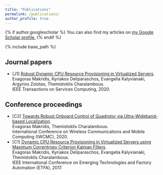 ```yaml
---
title: "Publications"
permalink: /publications/
author_profile: true
---
```


{% if author.googlescholar %}
  You can also find my articles on <u><a href="{{https://scholar.google.gr/citations?user=qNcszUUAAAAJ&hl=en&oi=ao}}">my Google Scholar profile</a>.</u>
{% endif %}

{% include base_path %}

Journal papers
------
- [J1] [Robust Dynamic CPU Resource Provisioning in Virtualized Servers](https://ieeexplore.ieee.org/abstract/document/8960454).  
Evagoras Makridis, Kyriakos Deliparaschos, Evangelia Kalyvianaki, Argyrios Zolotas, Themistoklis Charalambous.  
IEEE Transactions on Services Computing, 2020.

Conference proceedings
------
- [C2] [Towards Robust Onboard Control of Quadrotor via Ultra-Wideband-based Localization](https://www.researchgate.net/profile/Evagoras_Makridis/publication/341044037_Towards_Robust_Onboard_Control_for_Quadrotors_via_Ultra-Wideband-based_Localization/links/5eaab56192851cb26766e74a/Towards-Robust-Onboard-Control-for-Quadrotors-via-Ultra-Wideband-based-Localization.pdf).  
Evagoras Makridis, Themistoklis Charalambous.  
International Conference on Wireless Communications and Mobile Computing (IWCMC), 2020.
- [C1] [Dynamic CPU Resource Provisioning in Virtualized Servers using Maximum Correntropy Criterion Kalman Filters](https://ieeexplore.ieee.org/abstract/document/8247677).  
Evagoras Makridis, Kyriakos Deliparaschos, Evangelia Kalyvianaki, Themistoklis Charalambous.  
IEEE International Conference on Emerging Technologies and Factory Automation (ETFA), 2017.